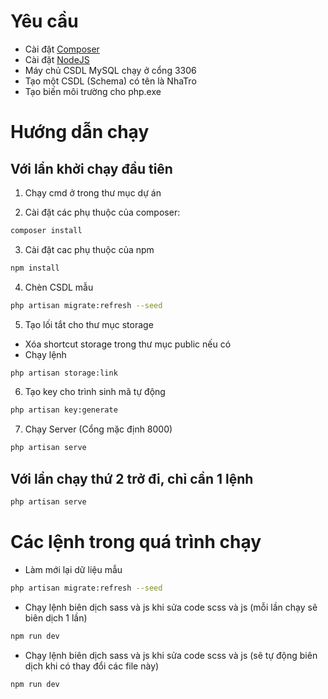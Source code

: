 # Yêu cầu
- Cài đặt [Composer](https://getcomposer.org/)
- Cài đặt [NodeJS](https://nodejs.org/en/) 
- Máy chủ CSDL MySQL chạy ở cổng 3306
- Tạo một CSDL (Schema) có tên là NhaTro
- Tạo biến môi trường cho php.exe

# Hướng dẫn chạy
## Với lần khởi chạy đầu tiên
1. Chạy cmd ở trong thư mục dự án

2. Cài đặt các phụ thuộc của composer:
```bash
composer install
```
3. Cài đặt cac phụ thuộc của npm
```bash
npm install
```
4. Chèn CSDL mẫu
```bash
php artisan migrate:refresh --seed
```
5. Tạo lối tắt cho thư mục storage
- Xóa shortcut storage trong thư mục public nếu có
- Chạy lệnh
```bash
php artisan storage:link
```
6. Tạo key cho trình sinh mã tự động
```bash
php artisan key:generate
```
7. Chạy Server (Cổng mặc định 8000)
```bash
php artisan serve
```
## Với lần chạy thứ 2 trở đi, chỉ cần 1 lệnh
```bash
php artisan serve
```
# Các lệnh trong quá trình chạy
- Làm mới lại dữ liệu mẫu
```bash
php artisan migrate:refresh --seed
```
- Chạy lệnh biên dịch sass và js khi sửa code scss và js (mỗi lần chạy sẽ biên dịch 1 lần)
```bash
npm run dev
```
- Chạy lệnh biên dịch sass và js khi sửa code scss và js (sẽ tự động biên dịch khi có thay đổi các file này)
```bash
npm run dev
```
